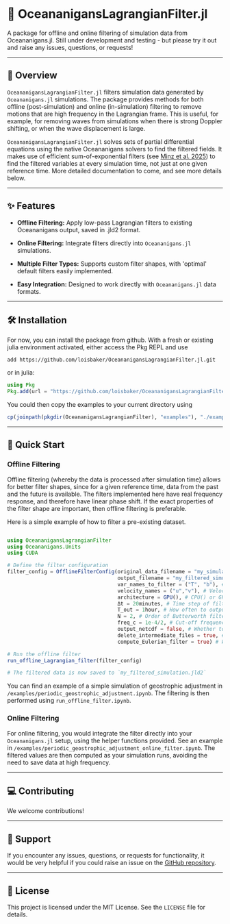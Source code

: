 
# :ocean: OceananigansLagrangianFilter.jl

A package for offline and online filtering of simulation data from Oceananigans.jl. Still under development and testing - but please try it out and raise any issues, questions, or requests!

---
## 📄 Overview

`OceananigansLagrangianFilter.jl` filters simulation data generated by `Oceananigans.jl` simulations. The package provides methods for both offline (post-simulation) and online (in-simulation) filtering to remove motions that are high frequency in the Lagrangian frame. This is useful, for example, for removing waves from simulations when there is strong Doppler shifting, or when the wave displacement is large. 

`OceananigansLagrangianFilter.jl` solves sets of partial differential equations using the native Oceananigans solvers to find the filtered fields. It makes use of efficient sum-of-exponential filters (see [Minz et al. 2025](https://journals.aps.org/prfluids/abstract/10.1103/4d4f-38wx)) to find the filtered variables at every simulation time, not just at one given reference time. More detailed documentation to come, and see more details below. 

---
## ✨ Features

* **Offline Filtering:** Apply low-pass Lagrangian filters to existing Oceananigans output, saved in .jld2 format. 

* **Online Filtering:** Integrate filters directly into `Oceananigans.jl` simulations.

* **Multiple Filter Types:** Supports custom filter shapes, with 'optimal' default filters easily implemented.

* **Easy Integration:** Designed to work directly with `Oceananigans.jl` data formats.

---
## 🛠️ Installation

For now, you can install the package from github. With a fresh or existing julia environment activated, either 
access the Pkg REPL and use
```
add https://github.com/loisbaker/OceananigansLagrangianFilter.jl.git
```

or in julia:
```julia
using Pkg
Pkg.add(url = "https://github.com/loisbaker/OceananigansLagrangianFilter.jl.git")

```
You could then copy the examples to your current directory using 

```julia
cp(joinpath(pkgdir(OceananigansLagrangianFilter), "examples"), "./examples")
```

---
## 🚀 Quick Start

### Offline Filtering

Offline filtering (whereby the data is processed after simulation time) allows for better filter shapes, since for a given reference time, data from the past and the future is available. The filters implemented here have real frequency response, and therefore have linear phase shift. If the exact properties of the filter shape are important, then offline filtering is preferable. 

Here is a simple example of how to filter a pre-existing dataset.

```julia

using OceananigansLagrangianFilter
using Oceananigans.Units
using CUDA

# Define the filter configuration
filter_config = OfflineFilterConfig(original_data_filename = "my_simulation.jld2", # Where the original simulation output is
                                    output_filename = "my_filtered_simulation.jld2"
                                    var_names_to_filter = ("T", "b"), # Which variables to filter
                                    velocity_names = ("u","v"), # Velocities to use for Lagrangian filtering
                                    architecture = GPU(), # CPU() or GPU()
                                    Δt = 20minutes, # Time step of filtering simulation
                                    T_out = 1hour, # How often to output filtered data
                                    N = 2, # Order of Butterworth filter
                                    freq_c = 1e-4/2, # Cut-off frequency of Butterworth filter
                                    output_netcdf = false, # Whether to output filtered data to a netcdf file in addition to .jld2
                                    delete_intermediate_files = true, # Delete the individual output of the forward and backward passes
                                    compute_Eulerian_filter = true) # Whether to compute the Eulerian filter for comparison

# Run the offline filter
run_offline_Lagrangian_filter(filter_config)

# The filtered data is now saved to `my_filtered_simulation.jld2`
```
You can find an example of a simple simulation of geostrophic adjustment in `/examples/periodic_geostrophic_adjustment.ipynb`. The filtering is then performed using `run_offline_filter.ipynb`.

### Online Filtering

For online filtering, you would integrate the filter directly into your `Oceananigans.jl` setup, using the helper functions provided. See an example in `/examples/periodic_geostrophic_adjustment_online_filter.ipynb`. The filtered values are then computed as your simulation runs, avoiding the need to save data at high frequency. 

---
## 💻 Contributing

We welcome contributions! 

---
## 🤝 Support

If you encounter any issues, questions, or requests for functionality, it would be very helpful if you could raise an issue on the [GitHub repository](https://github.com/loisbaker/OceananigansLagrangianFilter/issues).

---
## 📜 License

This project is licensed under the MIT License. See the `LICENSE` file for details.
```
